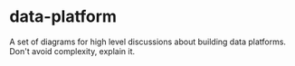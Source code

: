 # data-platform

A set of diagrams for high level discussions about building data platforms. Don't avoid complexity, explain it.
